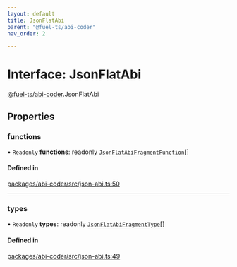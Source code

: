 ```yaml
---
layout: default
title: JsonFlatAbi
parent: "@fuel-ts/abi-coder"
nav_order: 2

---
```


# Interface: JsonFlatAbi

[@fuel-ts/abi-coder](../index.md).JsonFlatAbi

## Properties

### functions

• `Readonly` **functions**: readonly [`JsonFlatAbiFragmentFunction`](JsonFlatAbiFragmentFunction.md)[]

#### Defined in

[packages/abi-coder/src/json-abi.ts:50](https://github.com/FuelLabs/fuels-ts/blob/master/packages/abi-coder/src/json-abi.ts#L50)

___

### types

• `Readonly` **types**: readonly [`JsonFlatAbiFragmentType`](JsonFlatAbiFragmentType.md)[]

#### Defined in

[packages/abi-coder/src/json-abi.ts:49](https://github.com/FuelLabs/fuels-ts/blob/master/packages/abi-coder/src/json-abi.ts#L49)
